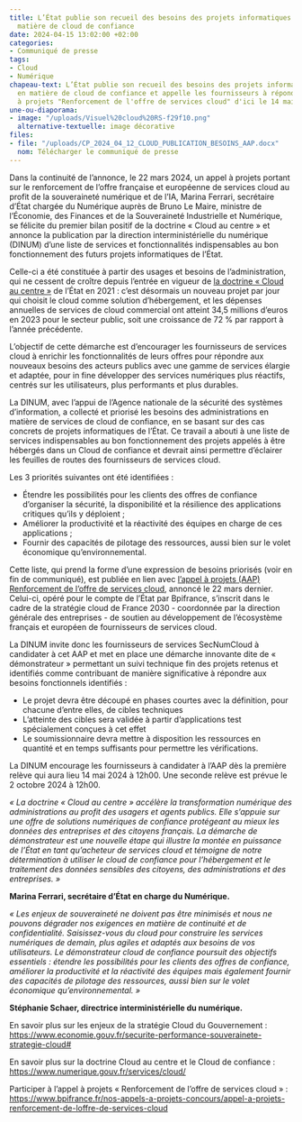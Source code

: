 ```yaml
---
title: L’État publie son recueil des besoins des projets informatiques publics en
  matière de cloud de confiance
date: 2024-04-15 13:02:00 +02:00
categories:
- Communiqué de presse
tags:
- Cloud
- Numérique
chapeau-text: L’État publie son recueil des besoins des projets informatiques publics
  en matière de cloud de confiance et appelle les fournisseurs à répondre à l'appel
  à projets "Renforcement de l'offre de services cloud" d'ici le 14 mai 2024.
une-ou-diaporama:
- image: "/uploads/Visuel%20cloud%20RS-f29f10.png"
  alternative-textuelle: image décorative
files:
- file: "/uploads/CP_2024_04_12_CLOUD_PUBLICATION_BESOINS_AAP.docx"
  nom: Télécharger le communiqué de presse
---
```


Dans la continuité de l’annonce, le 22 mars 2024, un appel à projets portant sur le renforcement de l’offre française et européenne de services cloud au profit de la souveraineté numérique et de l’IA, Marina Ferrari, secrétaire d’État chargée du Numérique auprès de Bruno Le Maire, ministre de l’Économie, des Finances et de la Souveraineté Industrielle et Numérique, se félicite du premier bilan positif de la doctrine « Cloud au centre » et annonce la publication par la direction interministérielle du numérique (DINUM) d’une liste de services et fonctionnalités indispensables au bon fonctionnement des futurs projets informatiques de l’État.

Celle-ci a été constituée à partir des usages et besoins de l’administration, qui ne cessent de croître depuis l’entrée en vigueur de [la doctrine « Cloud au centre »](https://www.numerique.gouv.fr/services/cloud/doctrine/) de l’État en 2021 : c’est désormais un nouveau projet par jour qui choisit le cloud comme solution d’hébergement, et les dépenses annuelles de services de cloud commercial ont atteint 34,5 millions d’euros en 2023 pour le secteur public, soit une croissance de 72 % par rapport à l’année précédente.

L’objectif de cette démarche est d’encourager les fournisseurs de services cloud à enrichir les fonctionnalités de leurs offres pour répondre aux nouveaux besoins des acteurs publics avec une gamme de services élargie et adaptée, pour in fine développer des services numériques plus réactifs, centrés sur les utilisateurs, plus performants et plus durables.

La DINUM, avec l’appui de l’Agence nationale de la sécurité des systèmes d’information, a collecté et priorisé les besoins des administrations en matière de services de cloud de confiance, en se basant sur des cas concrets de projets informatiques de l’État. Ce travail a abouti à une liste de services indispensables au bon fonctionnement des projets appelés à être hébergés dans un Cloud de confiance et devrait ainsi permettre d’éclairer les feuilles de routes des fournisseurs de services cloud.

Les 3 priorités suivantes ont été identifiées :
* Étendre les possibilités pour les clients des offres de confiance d’organiser la sécurité, la disponibilité et la résilience des applications critiques qu’ils y déploient ;
* Améliorer la productivité et la réactivité des équipes en charge de ces applications ;
* Fournir des capacités de pilotage des ressources, aussi bien sur le volet économique qu’environnemental.

Cette liste, qui prend la forme d’une expression de besoins priorisés (voir en fin de communiqué), est publiée en lien avec [l’appel à projets (AAP) Renforcement de l’offre de services cloud](https://www.bpifrance.fr/nos-appels-a-projets-concours/appel-a-projets-renforcement-de-loffre-de-services-cloud), annoncé le 22 mars dernier. Celui-ci, opéré pour le compte de l’État par Bpifrance, s’inscrit dans le cadre de la stratégie cloud de France 2030 - coordonnée par la direction générale des entreprises - de soutien au développement de l’écosystème français et européen de fournisseurs de services cloud.

La DINUM invite donc les fournisseurs de services SecNumCloud à candidater à cet AAP et met en place une démarche innovante dite de « démonstrateur » permettant un suivi technique fin des projets retenus et identifiés comme contribuant de manière significative à répondre aux besoins fonctionnels identifiés :
* Le projet devra être découpé en phases courtes avec la définition, pour chacune d’entre elles, de cibles techniques
* L’atteinte des cibles sera validée à partir d’applications test spécialement conçues à cet effet
* Le soumissionnaire devra mettre à disposition les ressources en quantité et en temps suffisants pour permettre les vérifications.

La DINUM encourage les fournisseurs à candidater à l’AAP dès la première relève qui aura lieu 14 mai 2024 à 12h00. Une seconde relève est prévue le 2 octobre 2024 à 12h00.

*« La doctrine « Cloud au centre » accélère la transformation numérique des administrations au profit des usagers et agents publics. Elle s’appuie sur une offre de solutions numériques de confiance protégeant au mieux les données des entreprises et des citoyens français. La démarche de démonstrateur est une nouvelle étape qui illustre la montée en puissance de l’État en tant qu’acheteur de services cloud et témoigne de notre détermination à utiliser le cloud de confiance pour l’hébergement et le traitement des données sensibles des citoyens, des administrations et des entreprises. »*

**Marina Ferrari, secrétaire d’État en charge du Numérique.**

*« Les enjeux de souveraineté ne doivent pas être minimisés et nous ne pouvons dégrader nos exigences en matière de continuité et de confidentialité. Saisissez-vous du cloud pour construire les services numériques de demain, plus agiles et adaptés aux besoins de vos utilisateurs. Le démonstrateur cloud de confiance poursuit des objectifs essentiels : étendre les possibilités pour les clients des offres de confiance, améliorer la productivité et la réactivité des équipes mais également fournir des capacités de pilotage des ressources, aussi bien sur le volet économique qu’environnemental. »* 

**Stéphanie Schaer, directrice interministérielle du numérique.**

En savoir plus sur les enjeux de la stratégie Cloud du Gouvernement : 
https://www.economie.gouv.fr/securite-performance-souverainete-strategie-cloud#

En savoir plus sur la doctrine Cloud au centre et le Cloud de confiance : 
https://www.numerique.gouv.fr/services/cloud/

Participer à l’appel à projets « Renforcement de l’offre de services cloud » : 
https://www.bpifrance.fr/nos-appels-a-projets-concours/appel-a-projets-renforcement-de-loffre-de-services-cloud
